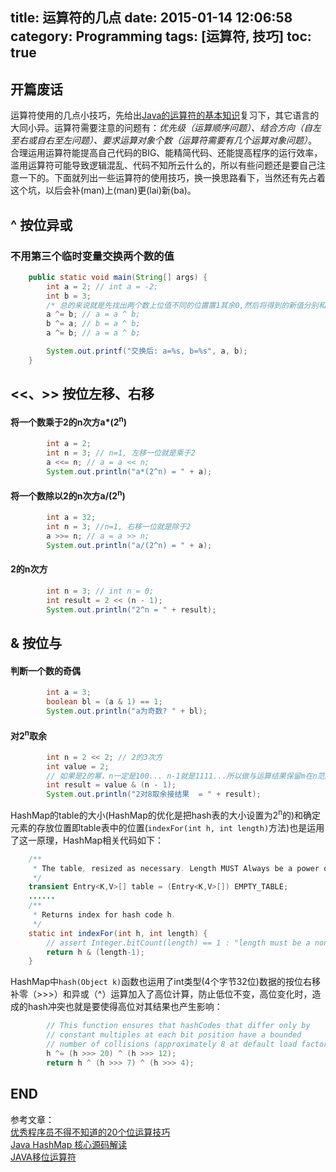 title: 运算符的几点
date: 2015-01-14 12:06:58
category: Programming
tags: [运算符, 技巧]
toc: true
---

## 开篇废话
运算符使用的几点小技巧，先给出[Java的运算符的基本知识](http://www.w3cschool.cc/java/java-operators.html)复习下，其它语言的大同小异。运算符需要注意的问题有：*优先级（运算顺序问题）、结合方向（自左至右或自右至左问题）、要求运算对象个数（运算符需要有几个运算对象问题）*。  
合理运用运算符能提高自己代码的BIG、能精简代码、还能提高程序的运行效率，滥用运算符可能导致逻辑混乱、代码不知所云什么的，所以有些问题还是要自己注意一下的。下面就列出一些运算符的使用技巧，换一换思路看下，当然还有先占着这个坑，以后会补(man)上(man)更(lai)新(ba)。

## ^ 按位异或
### 不用第三个临时变量交换两个数的值
``` Java
	public static void main(String[] args) {
		int a = 2; // int a = -2;
		int b = 3;
		/* 总的来说就是先找出两个数上位值不同的位置置1其余0,然后将得到的新值分别和a、b的原值异或 */
		a ^= b; // a = a ^ b;
		b ^= a; // b = a ^ b;
		a ^= b; // a = a ^ b;  

		System.out.printf("交换后: a=%s, b=%s", a, b);
	}
```    

## <<、>> 按位左移、右移  
#### 将一个数乘于2的n次方a*(2<sup>n</sup>)
``` Java
		int a = 2;
		int n = 3; // n=1, 左移一位就是乘于2
		a <<= n; // a = a << n;
		System.out.println("a*(2^n) = " + a);
```
#### 将一个数除以2的n次方a/(2<sup>n</sup>)  
``` Java
		int a = 32;
		int n = 3; //n=1, 右移一位就是除于2
		a >>= n; // a = a >> n;
		System.out.println("a/(2^n) = " + a);
```  

<!--more-->

#### 2的n次方
``` Java
		int n = 3; // int n = 0;
		int result = 2 << (n - 1);
		System.out.println("2^n = " + result);
```

## & 按位与
#### 判断一个数的奇偶
``` Java
		int a = 3;
		boolean bl = (a & 1) == 1;
		System.out.println("a为奇数? " + bl);
```
#### 对2<sup>n</sup>取余
``` Java
		int n = 2 << 2; // 2的3次方
		int value = 2;
		// 如果是2的幂，n一定是100... n-1就是1111...所以做与运算结果保留m在n范围的非0的位
		int result = value & (n - 1);
		System.out.println("2对8取余接结果  = " + result);
```
HashMap的table的大小(HashMap的优化是把hash表的大小设置为2<sup>n</sup>的)和确定元素的存放位置即table表中的位置(`indexFor(int h, int length)`方法)也是运用了这一原理，HashMap相关代码如下：
``` Java
    /**
     * The table, resized as necessary. Length MUST Always be a power of two.
     */
    transient Entry<K,V>[] table = (Entry<K,V>[]) EMPTY_TABLE;  
    ......
    /**
     * Returns index for hash code h.
     */
    static int indexFor(int h, int length) {
        // assert Integer.bitCount(length) == 1 : "length must be a non-zero power of 2";
        return h & (length-1);
    }
```
HashMap中`hash(Object k)`函数也运用了int类型(4个字节32位)数据的按位右移补零（>>>）和异或（^）运算加入了高位计算，防止低位不变，高位变化时，造成的hash冲突也就是要使得高位对其结果也产生影响：
``` Java
        // This function ensures that hashCodes that differ only by
        // constant multiples at each bit position have a bounded
        // number of collisions (approximately 8 at default load factor).
        h ^= (h >>> 20) ^ (h >>> 12);
        return h ^ (h >>> 7) ^ (h >>> 4);
```
## END
参考文章：  
[优秀程序员不得不知道的20个位运算技巧](http://blog.csdn.net/zmazon/article/details/8262185)  
[Java HashMap 核心源码解读](http://geeklu.com/2010/07/java-hashmap/)  
[JAVA移位运算符](http://jinguo.iteye.com/blog/540150)